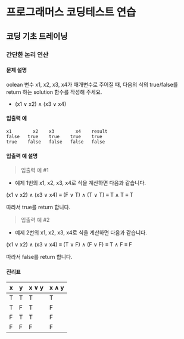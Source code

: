 # 프로그래머스 코딩테스트 연습

## 코딩 기초 트레이닝

### 간단한 논리 연산

#### 문제 설명
oolean 변수 x1, x2, x3, x4가 매개변수로 주어질 때, 다음의 식의 true/false를 return 하는 solution 함수를 작성해 주세요.
- (x1 ∨ x2) ∧ (x3 ∨ x4)

#### 입출력 예
```
x1	      x2	x3	      x4	result
false	true	true	true	true
true	false	false	false	false
```

#### 입출력 예 설명
> 입출력 예 #1
- 예제 1번의 x1, x2, x3, x4로 식을 계산하면 다음과 같습니다.

(x1 ∨ x2) ∧ (x3 ∨ x4) ≡ (F ∨ T) ∧ (T ∨ T) ≡ T ∧ T ≡ T

따라서 true를 return 합니다.

> 입출력 예 #2
- 예제 2번의 x1, x2, x3, x4로 식을 계산하면 다음과 같습니다.

(x1 ∨ x2) ∧ (x3 ∨ x4) ≡ (T ∨ F) ∧ (F ∨ F) ≡ T ∧ F ≡ F

따라서 false를 return 합니다.

#### 진리표
| x | y | x ∨ y | x ∧ y |
|---|---|-------|-------|
| T | T |   T   |   T   |
| T | F |   T   |   F   |
| F | T |   T   |   F   |
| F | F |   F   |   F   |
